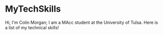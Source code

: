# MyTechSkills
Hi, I'm Colin Morgan; I am a MAcc student at the University of Tulsa. Here is a list of my technical skills!
